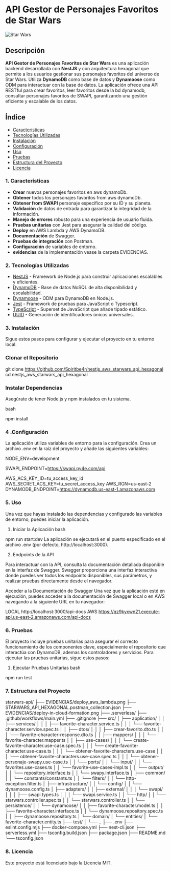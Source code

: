 # API Gestor de Personajes Favoritos de Star Wars

![Star Wars](https://upload.wikimedia.org/wikipedia/commons/6/6c/Star_Wars_Logo.svg)

## Descripción

**API Gestor de Personajes Favoritos de Star Wars** es una aplicación backend desarrollada con **NestJS** y con arquitectura hexagonal que permite a los usuarios gestionar sus personajes favoritos del universo de Star Wars. Utiliza **DynamoDB** como base de datos y **Dynamoose** como ODM para interactuar con la base de datos. La aplicación ofrece una API RESTful para crear favoritos, leer favoritos desde la bd dynamodb, consultar personajes favoritos de SWAPI, garantizando una gestión eficiente y escalable de los datos.

## Índice

- [Características](#características)
- [Tecnologías Utilizadas](#tecnologías-utilizadas)
- [Instalación](#instalación)
- [Configuración](#configuración)
- [Uso](#uso)
- [Pruebas](#pruebas)
- [Estructura del Proyecto](#estructura-del-proyecto)
- [Licencia](#licencia)

### 1. Características

- **Crear** nuevos personajes favoritos en aws dynamoDb.
- **Obtener** todos los personajes favoritos from aws dynamoDb.
- **Obtener from SWAPI** personaje específico por su ID y su planeta.
- **Validación** de datos de entrada para garantizar la integridad de la información.
- **Manejo de errores** robusto para una experiencia de usuario fluida.
- **Pruebas unitarias** con Jest para asegurar la calidad del código.
- **Deploy** en AWS Lambda y AWS DynamoDB.
- **Documentación** de Swagger.
- **Pruebas de integración** con Postman.
- **Configuración** de variables de entorno.
- **evidencias** de la implementación vease la carpeta EVIDENCIAS.

### 2. Tecnologías Utilizadas

- [NestJS](https://nestjs.com/) - Framework de Node.js para construir aplicaciones escalables y eficientes.
- [DynamoDB](https://aws.amazon.com/dynamodb/) - Base de datos NoSQL de alta disponibilidad y escalabilidad.
- [Dynamoose](https://dynamoosejs.com/) - ODM para DynamoDB en Node.js.
- [Jest](https://jestjs.io/) - Framework de pruebas para JavaScript o Typescript.
- [TypeScript](https://www.typescriptlang.org/) - Superset de JavaScript que añade tipado estático.
- [UUID](https://www.pnpmjs.com/package/uuid) - Generación de identificadores únicos universales.

### 3. Instalación

Sigue estos pasos para configurar y ejecutar el proyecto en tu entorno local.

###  Clonar el Repositorio


git clone https://github.com/Spiritbe4r/nestjs_aws_starwars_api_hexagonal
cd nestjs_aws_starwars_api_hexagonal

### Instalar Dependencias
Asegúrate de tener Node.js y npm instalados en tu sistema.

bash

npm install

### 4 .Configuración
La aplicación utiliza variables de entorno para la configuración. Crea un archivo .env en la raíz del proyecto y añade las siguientes variables:

NODE_ENV=development

SWAPI_ENDPOINT=https://swapi.py4e.com/api

AWS_ACS_KEY_ID=tu_access_key_id
AWS_SECRET_ACS_KEY=tu_secret_access_key
AWS_RGN=us-east-2
DYNAMODB_ENDPOINT=https://dynamodb.us-east-1.amazonaws.com

### 5. Uso
Una vez que hayas instalado las dependencias y configurado las variables de entorno, puedes iniciar la aplicación.

1. Iniciar la Aplicación
bash

npm run start:dev
La aplicación se ejecutará en el puerto especificado en el archivo .env (por defecto, http://localhost:3000).

2. Endpoints de la API

Para interactuar con la API, consulta la documentación detallada disponible en la interfaz de Swagger. Swagger proporciona una interfaz interactiva donde puedes ver todos los endpoints disponibles, sus parámetros, y realizar pruebas directamente desde el navegador.

Acceder a la Documentación de Swagger
Una vez que la aplicación esté en ejecución, puedes acceder a la documentación de Swagger local o en AWS navegando a la siguiente URL en tu navegador:

LOCAL http://localhost:3000/api-docs
AWS https://qz9kyxwn21.execute-api.us-east-2.amazonaws.com/api-docs

### 6. Pruebas
El proyecto incluye pruebas unitarias para asegurar el correcto funcionamiento de los componentes clave, especialmente el repositorio que interactúa con DynamoDB, ademas los controladores y servicios. Para ejecutar las pruebas unitarias, sigue estos pasos:

1. Ejecutar Pruebas Unitarias
bash

npm run test

### 7. Estructura del Proyecto

starwars-api/
├── EVIDENCIAS/deploy_aws_lambda.png
├── STARWARS_API_HEXAGONAL.postman_collection.json
├── EVIDENCIAS/deploy-in-cloud-formation.png
├── .serverless/
├── .github/workflows/main.yml
├── .gitignore
├── src/
│   ├── application/
│   │   ├── services/
│   │   │   ├── favorite-character.service.ts
│   │   │   └── favorite-character.service.spec.ts
│   │   ├── dtos/
│   │   │   ├── crear-favorito.dto.ts
│   │   │   └── favorite-character-response.dto.ts
│   │   ├── mappers/
│   │   │   └── favorite-character.mapper.ts
│   │   ├── use-cases/
│   │   │   └── create-favorite-character.use-case.spec.ts
│   │   │   └── create-favorite-character.use-case.ts
│   │   │   └── obtener-favorite-characters.use-case
│   │   │   └── obtener-favorite-characters.use-case.spec.ts
│   │   │   └── obtener-personaje-swapy.use-case.ts
│   │   └── ports/
│   │       └── input/
│   │           └── favorites.use-cases.ts
│   │           └── favorite-use-cases-impl.ts
│   │       └── output/
│   │           └── repository.interface.ts
│   │           └── swapy.interface.ts
│   ├── common/
│   │   └── constants/constants.ts
│   │   └── filters/
│   │       └── http-exception.filter.ts
│   ├── infrastructure/
│   │   └── config/
│   │       └── dynamoose.config.ts
│   ├── adapters/
│   │   ├── external/
│   │   │   └── swapi/
│   │   │       ├── swapi.types.ts
│   │   │       └── swapi.service.ts
│   │   └── http/
│   │       └── starwars.controller.spec.ts
│   │       └── starwars.controller.ts
│   │   └── persistence/
│   │       └── dynamoose/
│   │           ├── favorite-character.model.ts
│   │           ├── favorite-character.interface.ts
│   │           └── dynamoose.repository.spec.ts
│   │           ├── dynamoose.repository.ts
│   └── domain/
│       └── entities/
│           └── favorite-character.entity.ts
├── test/
│   └── ..
├── .env
├── eslint.config.mjs
├── docker-compose.yml
├── nest-cli.json
├── serverless.yml
├── tsconfig.build.json
├── package.json
├── README.md
└── tsconfig.json


### 8. Licencia
Este proyecto está licenciado bajo la Licencia MIT.